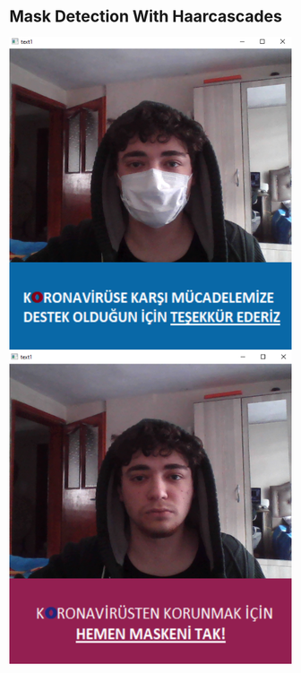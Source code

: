 # Mask Detection With Haarcascades


<div align="center">
<p>
<img src="GitProject/masked.PNG"/>
<img src="GitProject/nomask.PNG"/>
</p>
<br>
</div>
